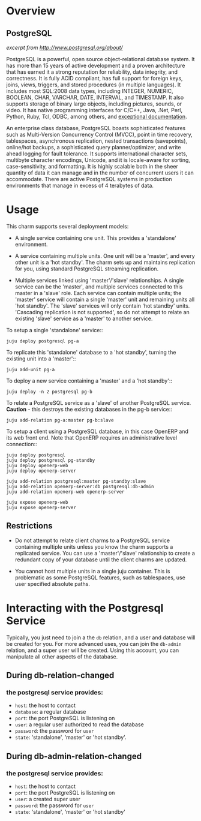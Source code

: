 # Overview

## PostgreSQL

*excerpt from http://www.postgresql.org/about/*

PostgreSQL is a powerful, open source object-relational database system.
It has more than 15 years of active development and a proven
architecture that has earned it a strong reputation for reliability,
data integrity, and correctness. It is fully ACID compliant, has full
support for foreign keys, joins, views, triggers, and stored procedures
(in multiple languages). It includes most SQL:2008 data types, including
INTEGER, NUMERIC, BOOLEAN, CHAR, VARCHAR, DATE, INTERVAL, and TIMESTAMP.
It also supports storage of binary large objects, including pictures,
sounds, or video. It has native programming interfaces for C/C++, Java,
.Net, Perl, Python, Ruby, Tcl, ODBC, among others, and [exceptional
documentation](http://www.postgresql.org/docs/manuals/).

An enterprise class database, PostgreSQL boasts sophisticated features
such as Multi-Version Concurrency Control (MVCC), point in time
recovery, tablespaces, asynchronous replication, nested transactions
(savepoints), online/hot backups, a sophisticated query
planner/optimizer, and write ahead logging for fault tolerance. It
supports international character sets, multibyte character encodings,
Unicode, and it is locale-aware for sorting, case-sensitivity, and
formatting. It is highly scalable both in the sheer quantity of data it
can manage and in the number of concurrent users it can accommodate.
There are active PostgreSQL systems in production environments that
manage in excess of 4 terabytes of data.


# Usage

This charm supports several deployment models:

 - A single service containing one unit. This provides a 'standalone'
   environment.

 - A service containing multiple units. One unit will be a 'master',
   and every other unit is a 'hot standby'. The charm sets up and
   maintains replication for you, using standard PostgreSQL streaming
   replication.

 - Multiple services linked using 'master'/'slave' relationships. A
   single service can be the 'master', and multiple services connected
   to this master in a 'slave' role. Each service can contain multiple
   units; the 'master' service will contain a single 'master' unit and
   remaining units all 'hot standby'. The 'slave' services will only
   contain 'hot standby' units. 'Cascading replication is not
   supported', so do not attempt to relate an existing 'slave' service
   as a 'master' to another service.


To setup a single 'standalone' service::

    juju deploy postgresql pg-a


To replicate this 'standalone' database to a 'hot standby', turning the
existing unit into a 'master'::

    juju add-unit pg-a

To deploy a new service containing a 'master' and a 'hot standby'::

    juju deploy -n 2 postgresql pg-b


To relate a PostgreSQL service as a 'slave' of another PostgreSQL service.
**Caution** - this destroys the existing databases in the pg-b service::

    juju add-relation pg-a:master pg-b:slave


To setup a client using a PostgreSQL database, in this case OpenERP and
its web front end. Note that OpenERP requires an administrative level
connection::

    juju deploy postgresql
    juju deploy postgresql pg-standby
    juju deploy openerp-web
    juju deploy openerp-server

    juju add-relation postgresql:master pg-standby:slave
    juju add-relation openerp-server:db postgresql:db-admin
    juju add-relation openerp-web openerp-server

    juju expose openerp-web
    juju expose openerp-server


## Restrictions

- Do not attempt to relate client charms to a PostgreSQL service
  containing multiple units unless you know the charm supports
  a replicated service. You can use a 'master'/'slave' relationship
  to create a redundant copy of your database until the client charms
  are updated.

- You cannot host multiple units in a single juju container. This is
  problematic as some PostgreSQL features, such as tablespaces, use
  user specified absolute paths.

# Interacting with the Postgresql Service

Typically, you just need to join a the `db` relation, and a user and database
will be created for you.  For more advanced uses, you can join the `db-admin`
relation, and a super user will be created.  Using this account, you can
manipulate all other aspects of the database.

## During db-relation-changed

### the postgresql service provides:

- `host`: the host to contact
- `database`: a regular database
- `port`: the port PostgreSQL is listening on
- `user`: a regular user authorized to read the database
- `password`: the password for `user`
- `state`: 'standalone', 'master' or 'hot standby'.

## During db-admin-relation-changed

### the postgresql service provides:

- `host`: the host to contact
- `port`: the port PostgreSQL is listening on
- `user`: a created super user
- `password`: the password for `user`
- `state`: 'standalone', 'master' or 'hot standby'
